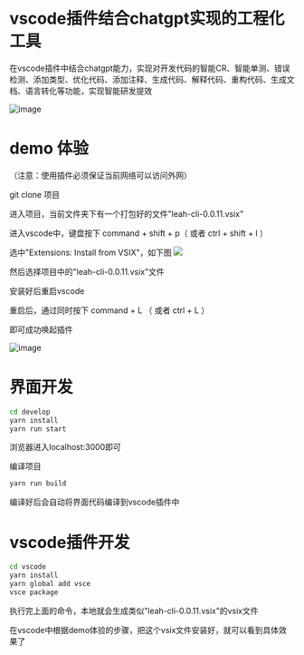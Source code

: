 

# vscode插件结合chatgpt实现的工程化工具

在vscode插件中结合chatgpt能力，实现对开发代码的智能CR、智能单测、错误检测、添加类型、优化代码、添加注释、生成代码、解释代码、重构代码、生成文档、语言转化等功能，实现智能研发提效

![image](https://new.inews.gtimg.com/tnews/4188546c/5c00/4188546c-5c00-4ca1-8f4b-2e613b0d2832.png)

# demo 体验

（注意：使用插件必须保证当前网络可以访问外网）

git clone 项目

进入项目，当前文件夹下有一个打包好的文件"leah-cli-0.0.11.vsix"

进入vscode中，键盘按下 command + shift + p（ 或者 ctrl + shift + l ）

选中"Extensions: Install from VSIX"，如下图
![](https://new.inews.gtimg.com/tnews/fa0ff958/da05/fa0ff958-da05-49d5-ac1a-6388f0f89982.png)

然后选择项目中的"leah-cli-0.0.11.vsix"文件

安装好后重启vscode

重启后，通过同时按下 command + L （ 或者 ctrl + L ）

即可成功唤起插件

![image](https://new.inews.gtimg.com/tnews/4188546c/5c00/4188546c-5c00-4ca1-8f4b-2e613b0d2832.png)


# 界面开发

```bash
cd develop
yarn install
yarn run start
```

浏览器进入localhost:3000即可

编译项目
```bash
yarn run build
```
编译好后会自动将界面代码编译到vscode插件中


# vscode插件开发

```bash
cd vscode
yarn install
yarn global add vsce
vsce package 
```

执行完上面的命令，本地就会生成类似"leah-cli-0.0.11.vsix"的vsix文件

在vscode中根据demo体验的步骤，把这个vsix文件安装好，就可以看到具体效果了








